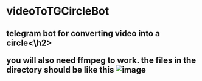 # videoToTGCircleBot
<h2>telegram bot for converting video into a circle<\h2>

you will also need ffmpeg to work.
the files in the directory should be like this
![image](https://github.com/frizyyu/videoToTGCircleBot/assets/84192047/ed47b3ac-0002-4a4b-b04c-730cdabaa370)
